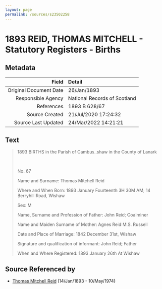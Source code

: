 ```yaml
---
layout: page
permalink: /sources/s23502258
---
```


# 1893 REID, THOMAS MITCHELL - Statutory Registers - Births

## Metadata
Field | Detail
---:|:---
Original Document Date | 26/Jan/1893
Responsible Agency | National Records of Scotland
References | 1893 B 628/67
Source Created | 21/Jul/2020 17:24:32
Source Last Updated | 24/Mar/2022 14:21:21

## Text

> 1893 BIRTHS in the Parish of Cambus..shaw in the County of Lanark
>
> <br/>
>
> No. 67
>
> Name and Surname: Thomas Mitchell Reid
>
> Where and When Born: 1893 January Fourteenth 3H 30M AM; 14 Berryhill Road, Wishaw
>
> Sex: M
>
> Name, Surname and Profession of Father: John Reid; Coalminer
>
> Name and Maiden Surname of Mother: Agnes Reid M.S. Russell
>
> Date and Place of Marriage: 1842 December 31st, Wishaw
>
> Signature and qualification of informant: John Reid; Father
>
> When and Where Registered: 1893 January 26th At Wishaw
>

## Source Referenced by

* [Thomas Mitchell Reid](../people/@2617088@-thomas-mitchell-reid-b1893-1-14-d1974-5-10.md) (14/Jan/1893 - 10/May/1974)

